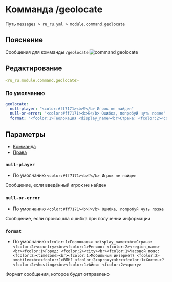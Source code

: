 # Комманда /geolocate
Путь `messages > ru_ru.yml > module.command.geolocate`

## Пояснение
Сообщения для комманды `/geolocate`
![command geolocate](/commandgeolocate.png)

## Редактирование
```yaml
<ru_ru.module.command.geolocate>
```

### По умолчанию
```yaml
geolocate:
  null-player: "<color:#ff7171><b>⁉</b> Игрок не найден"
  null-or-error: "<color:#ff7171><b>⁉</b> Ошибка, попробуй чуть позже"
  format: "<fcolor:1>Геолокация <display_name><br>Страна: <fcolor:2><country><br><fcolor:1>Регион: <fcolor:2><region_name><br><fcolor:1>Город: <fcolor:2><city><br><fcolor:1>Часовой пояс: <fcolor:2><timezone><br><fcolor:1>Мобильный интернет? <fcolor:2><mobile><br><fcolor:1>ВПН? <fcolor:2><proxy><br><fcolor:1>Хостинг? <fcolor:2><hosting><br><fcolor:1>Айпи: <fcolor:2><query>"
```

## Параметры

- [Комманда](/ru/commands/module/command/geolocate/)
- [Права](/ru/permissions/module/command/geolocate/)

### `null-player`
- По умолчанию `<color:#ff7171><b>⁉</b> Игрок не найден`

Сообщение, если введённый игрок не найден

### `null-or-error`
- По умолчанию `<color:#ff7171><b>⁉</b> Ошибка, попробуй чуть позже`

Сообщение, если произошла ошибка при получении информации

### `format`
- По умолчанию `<fcolor:1>Геолокация <display_name><br>Страна: <fcolor:2><country><br><fcolor:1>Регион: <fcolor:2><region_name><br><fcolor:1>Город: <fcolor:2><city><br><fcolor:1>Часовой пояс: <fcolor:2><timezone><br><fcolor:1>Мобильный интернет? <fcolor:2><mobile><br><fcolor:1>ВПН? <fcolor:2><proxy><br><fcolor:1>Хостинг? <fcolor:2><hosting><br><fcolor:1>Айпи: <fcolor:2><query>`

Формат сообщения, которое будет отправлено

